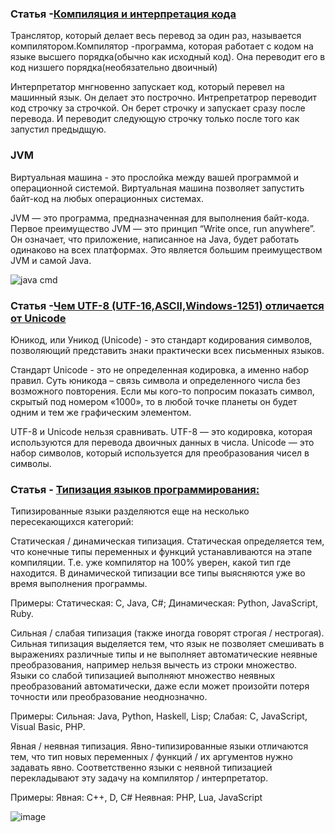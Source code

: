 ### Статья -[Компиляция и интерпретация кода](https://ru.hexlet.io/blog/posts/kompilyatsiya-i-interpretatsiya-koda-chto-eto-takoe-i-v-chem-raznitsa#:~:text=Компилятор%20и%20интерпретатор%20делают%20одну,нужен%20при%20каждом%20запуске%20программы.)

Транслятор, который делает весь перевод за один раз, называется компилятором.Компилятор -программа, которая работает с кодом на языке высшего порядка(обычно как исходный код).
Она переводит его в код низшего порядка(необязательно двоичный)

Интерпретатор мнгновенно запускает код, который перевел на машинный язык. Он делает это построчно. Интрепретатрор переводит код строчку за строчкой. Он берет строчку и запускает сразу после перевода.
И переводит следующую строчку только после того как запустил предыдщую.

### JVM 

Виртуальная машина - это прослойка между вашей программой и операционной системой. Виртуальная машина позволяет запустить байт-код на любых операционных системах. 

JVM — это программа, предназначенная для выполнения байт-кода. Первое преимущество JVM — это принцип “Write once, run anywhere”. Он означает, что приложение, написанное на Java, будет работать одинаково на всех платформах. Это является большим преимуществом JVM и самой Java.

![java cmd](https://user-images.githubusercontent.com/97846877/233672634-eb2a7582-aee2-4463-b725-1f4de3cb3ee6.jpg)

### Статья -[Чем UTF-8 (UTF-16,ASCII,Windows-1251) отличается от Unicode](https://developer.roman.grinyov.name/blog/104)

Юникод, или Уникод (Unicode) - это стандарт кодирования символов, позволяющий представить знаки практически всех письменных языков.

Стандарт Unicode - это не определенная кодировка, а именно набор правил. Суть юникода – связь символа и определенного числа без возможного повторения. Если мы кого-то попросим показать символ, скрытый под номером «1000», то в любой точке планеты он будет одним и тем же графическим элементом.

UTF-8 и Unicode нельзя сравнивать. UTF-8 — это кодировка, которая используются для перевода двоичных данных в числа. Unicode — это набор символов, который используется для преобразования чисел в символы.

### Статья - [Типизация языков программирования:](https://tproger.ru/explain/tipizacija-jazykov-programmirovanija-razbiraemsja-v-osnovah/)

Типизированные языки разделяются еще на несколько пересекающихся категорий:

Статическая / динамическая типизация. Статическая определяется тем, что конечные типы переменных и функций устанавливаются на этапе компиляции. Т.е. уже компилятор на 100% уверен, какой тип где находится. В динамической типизации все типы выясняются уже во время выполнения программы.

Примеры:
Статическая: C, Java, C#;
Динамическая: Python, JavaScript, Ruby.

Сильная / слабая типизация (также иногда говорят строгая / нестрогая). Сильная типизация выделяется тем, что язык не позволяет смешивать в выражениях различные типы и не выполняет автоматические неявные преобразования, например нельзя вычесть из строки множество. Языки со слабой типизацией выполняют множество неявных преобразований автоматически, даже если может произойти потеря точности или преобразование неоднозначно.

Примеры:
Сильная: Java, Python, Haskell, Lisp;
Слабая: C, JavaScript, Visual Basic, PHP.

Явная / неявная типизация. Явно-типизированные языки отличаются тем, что тип новых переменных / функций / их аргументов нужно задавать явно. Соответственно языки с неявной типизацией перекладывают эту задачу на компилятор / интерпретатор.

Примеры:
Явная: C++, D, C#
Неявная: PHP, Lua, JavaScript

![image](https://user-images.githubusercontent.com/97846877/233697372-c079fa83-06f4-4c4f-95d2-9419da4412e0.png)
